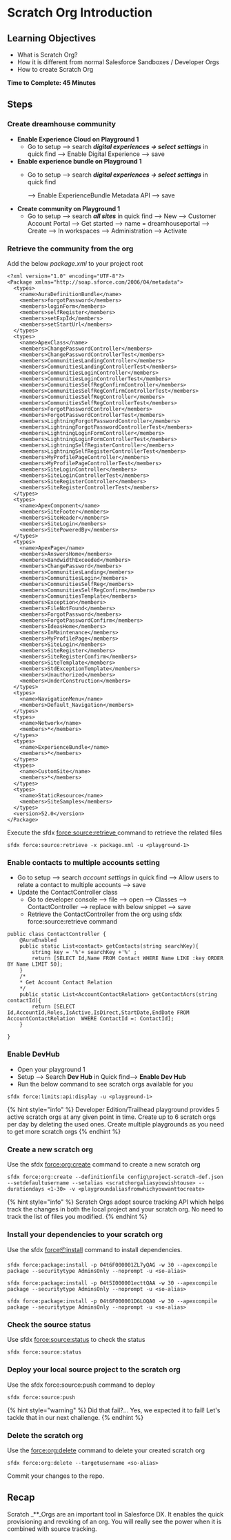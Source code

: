 # Scratch Org Introduction

## Learning Objectives

* What is Scratch Org?
* How it is different from normal Salesforce Sandboxes / Developer Orgs
* How to create Scratch Org

**Time to Complete: 45 Minutes**

## **Steps**

### **Create dreamhouse community**

* **Enable Experience Cloud on Playground 1**
  * Go to setup --&gt; search _**digital experiences -&gt; select settings**_ in quick find --&gt; Enable Digital Experience --&gt; save
* **Enable experience bundle on Playground 1**
  * Go to setup --&gt; search _**digital experiences -&gt; select settings**_ in quick find

    --&gt; Enable ExperienceBundle Metadata API --&gt; save
* **Create community on Playground 1**
  * Go to setup --&gt; search _**all sites**_ in quick find --&gt; New --&gt; Customer Account Portal --&gt; Get started --&gt; name = dreamhouseportal --&gt; Create --&gt; In workspaces --&gt; Administration --&gt; Activate 

### **Retrieve the community from the org**

Add the below _package.xml_ to your project root

```text
<?xml version="1.0" encoding="UTF-8"?>
<Package xmlns="http://soap.sforce.com/2006/04/metadata">
  <types>
    <name>AuraDefinitionBundle</name>
    <members>forgotPassword</members>
    <members>loginForm</members>
    <members>selfRegister</members>
    <members>setExpId</members>
    <members>setStartUrl</members>
  </types>
  <types>
    <name>ApexClass</name>
    <members>ChangePasswordController</members>
    <members>ChangePasswordControllerTest</members>
    <members>CommunitiesLandingController</members>
    <members>CommunitiesLandingControllerTest</members>
    <members>CommunitiesLoginController</members>
    <members>CommunitiesLoginControllerTest</members>
    <members>CommunitiesSelfRegConfirmController</members>
    <members>CommunitiesSelfRegConfirmControllerTest</members>
    <members>CommunitiesSelfRegController</members>
    <members>CommunitiesSelfRegControllerTest</members>
    <members>ForgotPasswordController</members>
    <members>ForgotPasswordControllerTest</members>
    <members>LightningForgotPasswordController</members>
    <members>LightningForgotPasswordControllerTest</members>
    <members>LightningLoginFormController</members>
    <members>LightningLoginFormControllerTest</members>
    <members>LightningSelfRegisterController</members>
    <members>LightningSelfRegisterControllerTest</members>
    <members>MyProfilePageController</members>
    <members>MyProfilePageControllerTest</members>
    <members>SiteLoginController</members>
    <members>SiteLoginControllerTest</members>
    <members>SiteRegisterController</members>
    <members>SiteRegisterControllerTest</members>
  </types>
  <types>
    <name>ApexComponent</name>
    <members>SiteFooter</members>
    <members>SiteHeader</members>
    <members>SiteLogin</members>
    <members>SitePoweredBy</members>
  </types>
  <types>
    <name>ApexPage</name>
    <members>AnswersHome</members>
    <members>BandwidthExceeded</members>
    <members>ChangePassword</members>
    <members>CommunitiesLanding</members>
    <members>CommunitiesLogin</members>
    <members>CommunitiesSelfReg</members>
    <members>CommunitiesSelfRegConfirm</members>
    <members>CommunitiesTemplate</members>
    <members>Exception</members>
    <members>FileNotFound</members>
    <members>ForgotPassword</members>
    <members>ForgotPasswordConfirm</members>
    <members>IdeasHome</members>
    <members>InMaintenance</members>
    <members>MyProfilePage</members>
    <members>SiteLogin</members>
    <members>SiteRegister</members>
    <members>SiteRegisterConfirm</members>
    <members>SiteTemplate</members>
    <members>StdExceptionTemplate</members>
    <members>Unauthorized</members>
    <members>UnderConstruction</members>
  </types>
  <types>
    <name>NavigationMenu</name>
    <members>Default_Navigation</members>
  </types>
  <types>
    <name>Network</name>
    <members>*</members>
  </types>
  <types>
    <name>ExperienceBundle</name>
    <members>*</members>
  </types>
  <types>
    <name>CustomSite</name>
    <members>*</members>
  </types>
  <types>
    <name>StaticResource</name>
    <members>SiteSamples</members>
  </types>
  <version>52.0</version>
</Package>
```

Execute the sfdx [force:source:retrieve ](https://developer.salesforce.com/docs/atlas.en-us.sfdx_cli_reference.meta/sfdx_cli_reference/cli_reference_force_source.htm#cli_reference_retrieve)command to retrieve the related files

```text
sfdx force:source:retrieve -x package.xml -u <playground-1>
```

### Enable contacts to multiple accounts setting

* Go to setup --&gt; search _account settings_ in quick find --&gt; Allow users to relate a contact to multiple accounts --&gt; save
* Update the ContactController class
  * Go to developer console --&gt; file --&gt; open --&gt; Classes --&gt; ContactController --&gt; replace with below snippet --&gt; save
  * Retrieve the ContactController from the org using sfdx force:source:retrieve command

```text
public class ContactController {
    @AuraEnabled
    public static List<contact> getContacts(string searchKey){
        string key = '%'+ searchKey +'%' ;
        return [SELECT Id,Name FROM Contact WHERE Name LIKE :key ORDER BY Name LIMIT 50];
    }
    /*
    * Get Account Contact Relation
    */
    public static List<AccountContactRelation> getContactAcrs(string contactId){
        return [SELECT Id,AccountId,Roles,IsActive,IsDirect,StartDate,EndDate FROM AccountContactRelation  WHERE ContactId =: ContactId];
    }

}
```

### Enable DevHub

* Open your playground 1
* Setup --&gt; Search **Dev Hub** in Quick find--&gt; **Enable Dev Hub**
* Run the below command to see scratch orgs available for you

```text
sfdx force:limits:api:display -u <playground-1>
```

{% hint style="info" %}
Developer Edition/Trailhead playground provides 5 active scratch orgs at any given point in time. Create up to 6 scratch orgs per day by deleting the used ones. Create multiple playgrounds as you need to get more scratch orgs
{% endhint %}

### Create a new scratch org

Use the sfdx [force:org:create](https://developer.salesforce.com/docs/atlas.en-us.sfdx_cli_reference.meta/sfdx_cli_reference/cli_reference_force_org.htm#cli_reference_create) command to create a new scratch org

```text
sfdx force:org:create --definitionfile config\project-scratch-def.json --setdefaultusername --setalias <scratchorgaliasyouwishtouse> --durationdays <1-30> -v <playgroundaliasfromwhichyouwanttocreate>
```

{% hint style="info" %}
Scratch Orgs adopt source tracking API which helps track the changes in both the local project and your scratch org. No need to track the list of files you modified.
{% endhint %}

### Install your dependencies to your scratch org

Use the sfdx [force:package:install](https://developer.salesforce.com/docs/atlas.en-us.sfdx_cli_reference.meta/sfdx_cli_reference/cli_reference_force_package.htm#cli_reference_version_list) command to install dependencies.

```text
sfdx force:package:install -p 04t6F000001ZL7yQAG -w 30 --apexcompile package --securitytype AdminsOnly --noprompt -u <so-alias>

sfdx force:package:install -p 04t5I000001ecttQAA -w 30 --apexcompile package --securitytype AdminsOnly --noprompt -u <so-alias>

sfdx force:package:install -p 04t6F000001D6LOQA0 -w 30 --apexcompile package --securitytype AdminsOnly --noprompt -u <so-alias>
```

### Check the source status

Use sfdx [force:source:status](https://developer.salesforce.com/docs/atlas.en-us.sfdx_cli_reference.meta/sfdx_cli_reference/cli_reference_force_source.htm#cli_reference_status) to check the status

```text
sfdx force:source:status
```

### Deploy your local source project to the scratch org

Use the sfdx force:source:push command to deploy

```text
sfdx force:source:push
```

{% hint style="warning" %}
Did that fail?... Yes, we expected it to fail! Let's tackle that in our next challenge.
{% endhint %}

### Delete the scratch org

Use the [force:org:delete](https://developer.salesforce.com/docs/atlas.en-us.sfdx_cli_reference.meta/sfdx_cli_reference/cli_reference_force_org.htm#cli_reference_delete) command to delete your created scratch org

```text
sfdx force:org:delete --targetusername <so-alias>
```

Commit your changes to the repo.

## **Recap**

Scratch \_\*\*\_Orgs are an important tool in Salesforce DX. It enables the quick provisioning and revoking of an org. You will really see the power when it is combined with source tracking.


